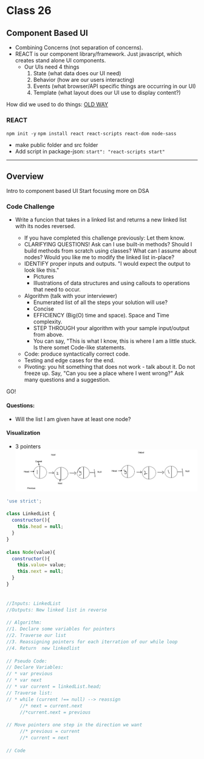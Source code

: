 # Class 26

## Component Based UI

- Combining Concerns (not separation of concerns).
- REACT is our component library/framework. Just javascript, which creates stand alone UI components.
  - Our UIs need 4 things
    1. State (what data does our UI need)
    2. Behavior (how are our users interacting)
    3. Events (what browser/API specific things are occurring in our UI)
    4. Template (what layout does our UI use to display content?)

How did we used to do things:
[OLD WAY](./vanilla)

### REACT
`npm init -y`
`npm install react react-scripts react-dom node-sass`
- make public folder and src folder
- Add script in package-json: `start": "react-scripts start"`

***

## Overview
Intro to component based UI
Start focusing more on DSA

### Code Challenge

- Write a funcion that takes in a linked list and returns a new linked list with its nodes reversed.

  - If you have completed this challenge previously: Let them know.
  - CLARIFYING QUESTIONS! Ask can I use built-in methods? Should I build methods from scratch using classes? What can I assume about nodes? Would you like me to modify the linked list in-place?
  - IDENTIFY proper inputs and outputs. "I would expect the output to look like this."
    - Pictures
    - Illustrations of data structures and using callouts to operations that need to occur.
  - Algorithm (talk with your interviewer)
    - Enumerated list of all the steps your solution will use?
    - Concise
    - EFFICIENCY (Big(O) time and space). Space and Time complexity.
    - STEP THROUGH your algorithm with your sample input/output from above.
    - You can say, "This is what I know, this is where I am a little stuck. Is there somet Code-like statements.
  - Code: produce syntactically correct code.
  - Testing and edge cases for the end.
  - Pivoting: you hit something that does not work - talk about it. Do not freeze up. Say, "Can you see a place where I went wrong?" Ask many questions and a suggestion.

GO!

#### Questions: 

* Will the list I am given have at least one node?

#### Visualization
* 3 pointers
![visual](./assets/reverse-ll.jpg)

```js
'use strict';

class LinkedList {
  constructor(){
    this.head = null;
  }
}

class Node(value){
  constructor(){
    this.value= value;
    this.next = null;
  }
}


//Inputs: LinkedList
//Outputs: New linked list in reverse

// Algorithm:
//1. Declare some variables for pointers
//2. Traverse our list
//3. Reassigning pointers for each iterration of our while loop
//4. Return  new linkedlist

// Pseudo Code:
// Declare Variables:
// * var previous
// * var next
// * var current = linkedList.head;
// Traverse list:
// * while (current !== null) --> reassign
     //* next = current.next
     //*current.next = previous

// Move pointers one step in the direction we want
     //* previous = current
     //* current = next

// Code



```
